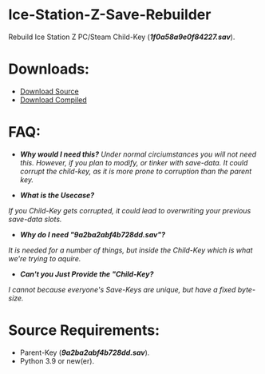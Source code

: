 # Ice-Station-Z-Save-Rebuilder
Rebuild Ice Station Z PC/Steam Child-Key (***1f0a58a9e0f84227.sav***).

# Downloads:
- [Download Source](https://github.com/Cracko298/Ice-Station-Z-Save-Rebuilder/releases/download/v1.0-Release-1/Rebuilder.py)
- [Download Compiled](https://github.com/Cracko298/Ice-Station-Z-Save-Rebuilder/blob/main/dist/Rebuilder.exe?raw=true)

# FAQ:
- ***Why would I need this?***
*Under normal circiumstances you will not need this. However, if you plan to modify, or tinker with save-data. It could corrupt the child-key, as it is more prone to corruption than the parent key.*

- ***What is the Usecase?***

*If you Child-Key gets corrupted, it could lead to overwriting your previous save-data slots.*

- ***Why do I need "9a2ba2abf4b728dd.sav"?***

*It is needed for a number of things, but inside the Child-Key which is what we're trying to aquire.*

- ***Can't you Just Provide the "Child-Key?***

*I cannot because everyone's Save-Keys are unique, but have a fixed byte-size.*


# Source Requirements:
- Parent-Key (***9a2ba2abf4b728dd.sav***).
- Python 3.9 or new(er).

